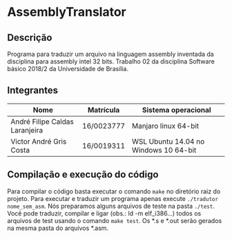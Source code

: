 # AssemblyTranslator

## Descrição

Programa para traduzir um arquivo na linguagem assembly inventada da disciplina para assembly intel 32 bits. Trabalho 02 da disciplina Software básico 2018/2 da Universidade de Brasília.

## Integrantes

Nome | Matrícula | Sistema operacional
---  | --- | ---
André Filipe Caldas Laranjeira | 16/0023777 | Manjaro linux 64-bit
Victor André Gris Costa | 16/0019311 | WSL Ubuntu 14.04 no Windows 10 64-bit

## Compilação e execução do código

Para compilar o código basta executar o comando `make` no diretório raiz do projeto. Para executar e traduzir um programa apenas execute `./tradutor nome_sem_asm`. Nós preparamos alguns arquivos de teste na pasta `./test`. Você pode traduzir, compilar e ligar (obs.: ld -m elf_i386...) todos os arquivos de test usando o comando `make test`. Os *.s e *.out serão gerados na mesma pasta do arquivos *.asm.
